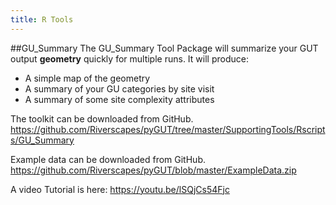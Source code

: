 ```yaml
---
title: R Tools
---
```


##GU_Summary
The GU_Summary Tool Package will summarize your GUT output **geometry** quickly for multiple runs. It will produce:

- A simple map of the geometry
- A summary of your GU categories by site visit
- A summary of some site complexity attributes   

The toolkit can be downloaded from GitHub. https://github.com/Riverscapes/pyGUT/tree/master/SupportingTools/Rscripts/GU_Summary

Example data can be downloaded from GitHub. https://github.com/Riverscapes/pyGUT/blob/master/ExampleData.zip

A video Tutorial is here: https://youtu.be/lSQjCs54Fjc



